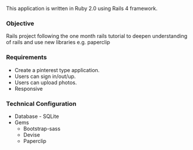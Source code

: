 This application is written in Ruby 2.0 using Rails 4 framework.
<h3>Objective</h3>
Rails project following the one month rails tutorial to deepen understanding of rails and use new libraries e.g. paperclip
<h3>Requirements</h3>
<ul>
<li>Create a pinterest type application.</li> 
<li>Users can sign in/out/up.</li> 
<li>Users can upload photos.</li> 
<li>Responsive</li> 
</ul>

<h3>Technical Configuration</h3>
<ul>
<li>Database - SQLite</li>
<li>Gems
  <ul>
  <li>Bootstrap-sass</li>
  <li>Devise</li>
  <li>Paperclip</li>
  </ul>
  </li>
</ul>
